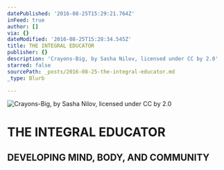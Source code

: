 ```yaml
---
datePublished: '2016-08-25T15:29:21.764Z'
inFeed: true
author: []
via: {}
dateModified: '2016-08-25T15:28:34.545Z'
title: THE INTEGRAL EDUCATOR
publisher: {}
description: 'Crayons-Big, by Sasha Nilov, licensed under CC by 2.0'
starred: false
sourcePath: _posts/2016-08-25-the-integral-educator.md
_type: Blurb

---
```

![Crayons-Big, by Sasha Nilov, licensed under CC by 2.0](https://the-grid-user-content.s3-us-west-2.amazonaws.com/72aa6717-b117-4ddc-9da3-d6480ca87010.jpg)

# THE INTEGRAL EDUCATOR

## DEVELOPING MIND, BODY, AND COMMUNITY